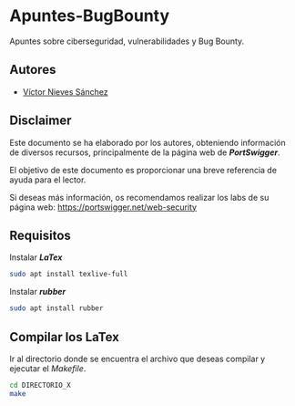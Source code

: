 # Apuntes-BugBounty
Apuntes sobre ciberseguridad, vulnerabilidades y Bug Bounty. 

## Autores
- [Víctor Nieves Sánchez](https://github.com/VictorNS69)

## Disclaimer
Este documento se ha elaborado por los autores, obteniendo información de diversos recursos, principalmente de la página web de **_PortSwigger_**.

El objetivo de este documento es proporcionar una breve referencia de ayuda para el lector.

Si deseas más información, os recomendamos realizar los labs de su página web: https://portswigger.net/web-security

## Requisitos
Instalar **_LaTex_**
```bash
sudo apt install texlive-full
```
Instalar **_rubber_**
```bash
sudo apt install rubber
```

## Compilar los LaTex
Ir al directorio donde se encuentra el archivo que deseas compilar y ejecutar el _Makefile_.
```bash
cd DIRECTORIO_X
make
```
